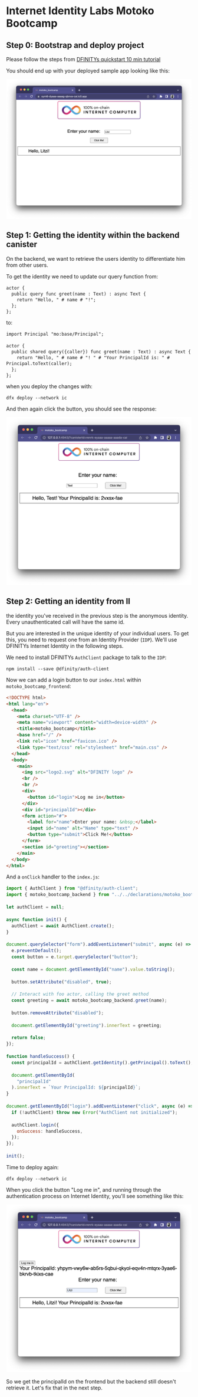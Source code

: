 # Internet Identity Labs Motoko Bootcamp

## Step 0: Bootstrap and deploy project

Please follow the steps from [DFINITYs quickstart 10 min tutorial](https://internetcomputer.org/docs/current/developer-docs/quickstart/hello10mins)

You should end up with your deployed sample app looking like this:

![Step 0](./assets/step-0-success.png)

## Step 1: Getting the identity within the backend canister

On the backend, we want to retrieve the users identity to differentiate him from other users.

To get the identity we need to update our query function from:

```
actor {
  public query func greet(name : Text) : async Text {
    return "Hello, " # name # "!";
  };
};
```

to:

```
import Principal "mo:base/Principal";

actor {
  public shared query({caller}) func greet(name : Text) : async Text {
    return "Hello, " # name # "! " # "Your PrincipalId is: " # Principal.toText(caller);
  };
};

```

when you deploy the changes with:

```
dfx deploy --network ic
```

And then again click the button, you should see the response:

![Step 1](./assets/step-1-success.png)

## Step 2: Getting an identity from II

the identity you've received in the previous step is the anonymous identity. Every unauthenticated call will have the same id.

But you are interested in the unique identity of your individual users. To get this, you need to request one from an Identity Provider (`IDP`). We'll use DFINITYs Internet Identity in the following steps.

We need to install DFINITYs `AuthClient` package to talk to the `IDP`:

```
npm install --save @dfinity/auth-client
```

Now we can add a login button to our `index.html` within `motoko_bootcamp_frontend`:

```Html
<!DOCTYPE html>
<html lang="en">
  <head>
    <meta charset="UTF-8" />
    <meta name="viewport" content="width=device-width" />
    <title>motoko_bootcamp</title>
    <base href="/" />
    <link rel="icon" href="favicon.ico" />
    <link type="text/css" rel="stylesheet" href="main.css" />
  </head>
  <body>
    <main>
      <img src="logo2.svg" alt="DFINITY logo" />
      <br />
      <br />
      <div>
        <button id="login">Log me in</button>
      </div>
      <div id="principalId"></div>
      <form action="#">
        <label for="name">Enter your name: &nbsp;</label>
        <input id="name" alt="Name" type="text" />
        <button type="submit">Click Me!</button>
      </form>
      <section id="greeting"></section>
    </main>
  </body>
</html>

```

And a `onClick` handler to the `index.js`:

```JavaScript
import { AuthClient } from "@dfinity/auth-client";
import { motoko_bootcamp_backend } from "../../declarations/motoko_bootcamp_backend";

let authClient = null;

async function init() {
  authClient = await AuthClient.create();
}

document.querySelector("form").addEventListener("submit", async (e) => {
  e.preventDefault();
  const button = e.target.querySelector("button");

  const name = document.getElementById("name").value.toString();

  button.setAttribute("disabled", true);

  // Interact with foo actor, calling the greet method
  const greeting = await motoko_bootcamp_backend.greet(name);

  button.removeAttribute("disabled");

  document.getElementById("greeting").innerText = greeting;

  return false;
});

function handleSuccess() {
  const principalId = authClient.getIdentity().getPrincipal().toText();

  document.getElementById(
    "principalId"
  ).innerText = `Your PrincipalId: ${principalId}`;
}

document.getElementById("login").addEventListener("click", async (e) => {
  if (!authClient) throw new Error("AuthClient not initialized");

  authClient.login({
    onSuccess: handleSuccess,
  });
});

init();

```

Time to deploy again:

```
dfx deploy --network ic
```

When you click the button "Log me in", and running through the authentication process on Internet Identity, you'll see something like this:

![Step 2](./assets/step-2.png)

So we get the principalId on the frontend but the backend still doesn't retrieve it. Let's fix that in the next step.
